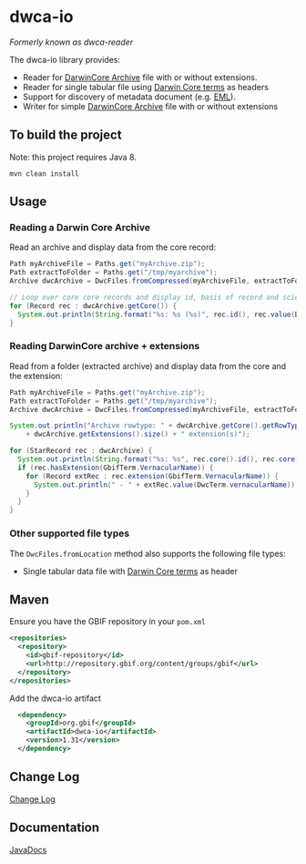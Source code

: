 # dwca-io

*Formerly known as dwca-reader*

The dwca-io library provides:
 * Reader for [DarwinCore Archive](http://rs.tdwg.org/dwc/terms/guides/text/index.htm) file with or without extensions.
 * Reader for single tabular file using [Darwin Core terms](http://rs.tdwg.org/dwc/terms/#theterms) as headers
 * Support for discovery of metadata document (e.g. [EML](https://knb.ecoinformatics.org/#tools/eml)).
 * Writer for simple [DarwinCore Archive](http://rs.tdwg.org/dwc/terms/guides/text/index.htm) file with or without extensions

## To build the project
Note: this project requires Java 8.
```
mvn clean install
```

## Usage
### Reading a Darwin Core Archive
Read an archive and display data from the core record:
```java
Path myArchiveFile = Paths.get("myArchive.zip");
Path extractToFolder = Paths.get("/tmp/myarchive");
Archive dwcArchive = DwcFiles.fromCompressed(myArchiveFile, extractToFolder);

// Loop over core core records and display id, basis of record and scientific name
for (Record rec : dwcArchive.getCore()) {
  System.out.println(String.format("%s: %s (%s)", rec.id(), rec.value(DwcTerm.basisOfRecord), rec.value(DwcTerm.scientificName)));
}
```
### Reading DarwinCore archive + extensions
Read from a folder (extracted archive) and display data from the core and the extension:
```java
Path myArchiveFile = Paths.get("myArchive.zip");
Path extractToFolder = Paths.get("/tmp/myarchive");
Archive dwcArchive = DwcFiles.fromCompressed(myArchiveFile, extractToFolder);

System.out.println("Archive rowtype: " + dwcArchive.getCore().getRowType() + ", "
    + dwcArchive.getExtensions().size() + " extension(s)");

for (StarRecord rec : dwcArchive) {
  System.out.println(String.format("%s: %s", rec.core().id(), rec.core().value(DwcTerm.scientificName)));
  if (rec.hasExtension(GbifTerm.VernacularName)) {
    for (Record extRec : rec.extension(GbifTerm.VernacularName)) {
      System.out.println(" - " + extRec.value(DwcTerm.vernacularName));
    }
  }
}
```

### Other supported file types
The `DwcFiles.fromLocation` method also supports the following file types:
 * Single tabular data file with [Darwin Core terms](http://rs.tdwg.org/dwc/terms/#theterms) as header
 
## Maven
Ensure you have the GBIF repository in your `pom.xml`
```xml
<repositories>
  <repository>
    <id>gbif-repository</id>
    <url>http://repository.gbif.org/content/groups/gbif</url>
  </repository>
</repositories>
```

Add the dwca-io artifact
```xml
  <dependency>
    <groupId>org.gbif</groupId>
    <artifactId>dwca-io</artifactId>
    <version>1.31</version>
  </dependency>
```

## Change Log
[Change Log](CHANGELOG.md)

## Documentation
[JavaDocs](http://gbif.github.io/dwca-io/apidocs/)
